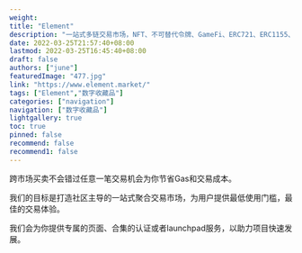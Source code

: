 ```yaml
---
weight: 
title: "Element"
description: "一站式多链交易市场，NFT、不可替代令牌、GameFi、ERC721、ERC1155、市场、令牌、令牌化、数字商品、贸易、加密、区块链。NFT, Non-Fungible Token, GameFi, ERC721, ERC1155, marketplace, tokens, tokenization, digital goods, trade, crypto, blockchain"
date: 2022-03-25T21:57:40+08:00
lastmod: 2022-03-25T16:45:40+08:00
draft: false
authors: ["june"]
featuredImage: "477.jpg"
link: "https://www.element.market/"
tags: ["Element","数字收藏品"]
categories: ["navigation"]
navigation: ["数字收藏品"]
lightgallery: true
toc: true
pinned: false
recommend: false
recommend1: false
---
```

跨市场买卖不会错过任意一笔交易机会为你节省Gas和交易成本。

我们的目标是打造社区主导的一站式聚合交易市场，为用户提供最低使用门槛，最佳的交易体验。

我们会为你提供专属的页面、合集的认证或者launchpad服务，以助力项目快速发展。